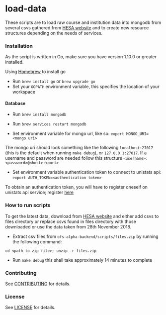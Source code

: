 load-data
==================

These scripts are to load raw course and institution data into mongodb from several csvs gathered from [HESA website](https://www.hesa.ac.uk/support/tools-and-downloads/unistats) and to create new resource structures depending on the needs of services. 

### Installation

As the script is written in Go, make sure you have version 1.10.0 or greater installed.

Using [Homebrew](https://brew.sh/) to install go
* Run `brew install go` or `brew upgrade go`
* Set your `GOPATH` environment variable, this specifies the location of your workspace

#### Database

* Run `brew install mongodb`
* Run `brew services restart mongodb`

* Set environment variable for mongo url, like so:
`export MONGO_URI=<mongo uri>`

The mongo uri should look something like the following `localhost:27017` (this is the default
when running `make debug`), or `127.0.0.1:27017`. If a username and password are needed follow
this structure `<username>:<password>@<host>:<port>`

* Set environment variable authentication token to connect to unistats api:
`export AUTH_TOKEN=<authentication token>`

To obtain an authentication token, you will have to register oneself on unistats api service; register [here](https://dataportal.unistats.ac.uk/Account/Register)

### How to run scripts

To get the latest data, download from [HESA website](https://www.hesa.ac.uk/support/tools-and-downloads/unistats) and either add csvs to files directory or replace csvs found in files directory with those downloaded or use the data taken from 28th November 2018.

* Extract csv files from `ofs-alpha-backend/scripts/files.zip` by running the following command:
```
cd <path to zip file>; unzip -r files.zip
``` 

* Run `make debug` this shall take approximately 14 minutes to complete


### Contributing

See [CONTRIBUTING](../../CONTRIBUTING.md) for details.

### License

See [LICENSE](../../LICENSE.md) for details.
